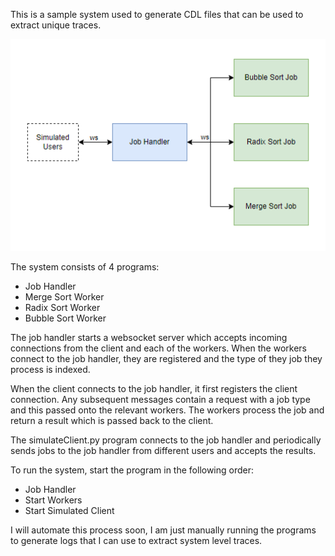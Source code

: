 This is a sample system used to generate CDL files that can be used to extract unique traces. 

![Simplified System Diagram](docs/systemDiagram.png)

The system consists of 4 programs:

- Job Handler 
- Merge Sort Worker
- Radix Sort Worker
- Bubble Sort Worker 

The job handler starts a websocket server which accepts incoming connections from the client and each of the workers. When the workers connect to the job handler, they are registered and the type of they job they process is indexed. 

When the client connects to the job handler, it first registers the client connection. Any subsequent messages contain a request with a job type and this passed onto the relevant workers. The workers process the job and return a result which is passed back to the client. 

The simulateClient.py program connects to the job handler and periodically sends jobs to the job handler from different users and accepts the results.

To run the system, start the program in the following order:
- Job Handler
- Start Workers
- Start Simulated Client

I will automate this process soon, I am just manually running the programs to generate logs that I can use to extract system level traces.


